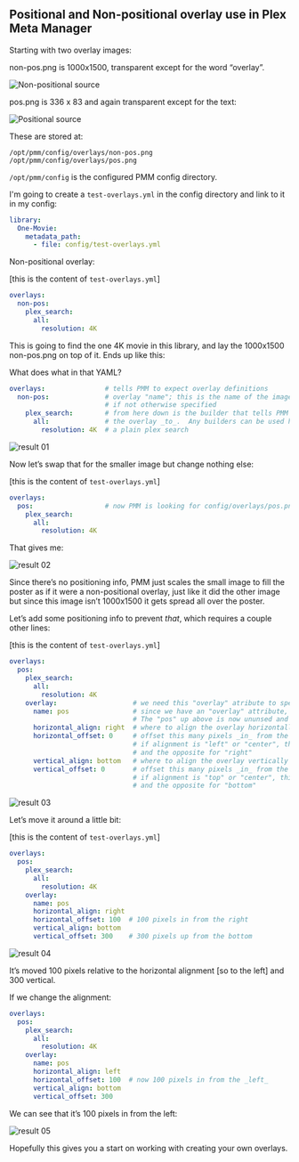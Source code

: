 ## Positional and Non-positional overlay use in Plex Meta Manager

Starting with two overlay images:

non-pos.png is 1000x1500, transparent except for the word “overlay”.

![Non-positional source](images/pos-nonpos/non-pos.png?raw=true "Non-positional source")

pos.png is 336 x 83 and again transparent except for the text:

![Positional source](images/pos-nonpos/pos.png?raw=true "positional source")

These are stored at:

```
/opt/pmm/config/overlays/non-pos.png
/opt/pmm/config/overlays/pos.png
```

`/opt/pmm/config` is the configured PMM config directory.

I'm going to create a `test-overlays.yml` in the config directory and link to it in my config:

```yaml
library:
  One-Movie:
    metadata_path:
      - file: config/test-overlays.yml
```

Non-positional overlay:

[this is the content of `test-overlays.yml`]

```yaml
overlays:
  non-pos:
    plex_search:
      all:
        resolution: 4K
```

This is going to find the one 4K movie in this library, and lay the 1000x1500 non-pos.png on top of it.  Ends up like this:

What does what in that YAML?

```yaml
overlays:               # tells PMM to expect overlay definitions
  non-pos:              # overlay "name"; this is the name of the image PMM will look for
                        # if not otherwise specified
    plex_search:        # from here down is the builder that tells PMM what to apply
      all:              # the overlay _to_.  Any builders can be used here, this is
        resolution: 4K  # a plain plex search
```

![result 01](images/pos-nonpos/result-01.png?raw=true "result 01")

Now let’s swap that for the smaller image but change nothing else:

[this is the content of `test-overlays.yml`]

```yaml
overlays:
  pos:                  # now PMM is looking for config/overlays/pos.png
    plex_search:
      all:
        resolution: 4K
```

That gives me:

![result 02](images/pos-nonpos/result-02.png?raw=true "result 02")

Since there’s no positioning info, PMM just scales the small image to fill the poster as if it were a non-positional overlay, just like it did the other image but since this image isn’t 1000x1500 it gets spread all over the poster.

Let’s add some positioning info to prevent *that*, which requires a couple other lines:

[this is the content of `test-overlays.yml`]

```yaml
overlays:
  pos:
    plex_search:
      all:
        resolution: 4K
    overlay:                   # we need this "overlay" atribute to specify positioning
      name: pos                # since we have an "overlay" attribute, we need to specify the file name here
                               # The "pos" up above is now ununsed and completely arbitrary
      horizontal_align: right  # where to align the overlay horizontally on the poster
      horizontal_offset: 0     # offset this many pixels _in_ from the alignment edge
                               # if alignment is "left" or "center", this is moving the image to the right
                               # and the opposite for "right"
      vertical_align: bottom   # where to align the overlay vertically on the poster
      vertical_offset: 0       # offset this many pixels _in_ from the alignment edge
                               # if alignment is "top" or "center", this is moving the image down
                               # and the opposite for "bottom"
```

![result 03](images/pos-nonpos/result-03.png?raw=true "result 03")

Let’s move it around a little bit:

[this is the content of `test-overlays.yml`]

```yaml
overlays:
  pos:
    plex_search:
      all:
        resolution: 4K
    overlay:
      name: pos
      horizontal_align: right
      horizontal_offset: 100  # 100 pixels in from the right
      vertical_align: bottom
      vertical_offset: 300    # 300 pixels up from the bottom
```

![result 04](images/pos-nonpos/result-04.png?raw=true "result 04")

It’s moved 100 pixels relative to the horizontal alignment [so to the left] and 300 vertical.

If we change the alignment:

```yaml
overlays:
  pos:
    plex_search:
      all:
        resolution: 4K
    overlay:
      name: pos
      horizontal_align: left
      horizontal_offset: 100  # now 100 pixels in from the _left_
      vertical_align: bottom
      vertical_offset: 300
```

We can see that it’s 100 pixels in from the left:

![result 05](images/pos-nonpos/result-05.png?raw=true "result 05")

Hopefully this gives you a start on working with creating your own overlays.
